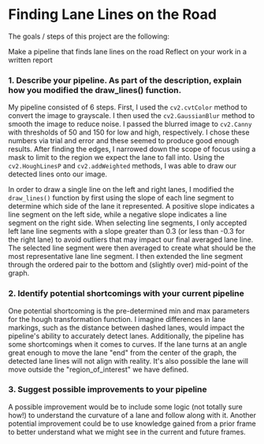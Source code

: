 # **Finding Lane Lines on the Road**

The goals / steps of this project are the following:

Make a pipeline that finds lane lines on the road
Reflect on your work in a written report

### 1. Describe your pipeline. As part of the description, explain how you modified the draw_lines() function.

My pipeline consisted of 6 steps. First, I used the `cv2.cvtColor` method to convert the image to grayscale. I then used the `cv2.GaussianBlur` method to smooth the image to reduce noise. I passed the blurred image to `cv2.Canny` with thresholds of 50 and 150 for low and high, respectively. I chose these numbers via trial and error and these seemed to produce good enough results. After finding the edges, I narrowed down the scope of focus using a mask to limit to the region we expect the lane to fall into. Using the `cv2.HoughLinesP` and `cv2.addWeighted` methods, I was able to draw our detected lines onto our image.

In order to draw a single line on the left and right lanes, I modified the `draw_lines()` function by first using the slope of each line segment to determine which side of the lane it represented. A positive slope indicates a line segment on the left side, while a negative slope indicates a line segment on the right side. When selecting line segments, I only accepted left lane line segments with a slope greater than 0.3 (or less than -0.3 for the right lane) to avoid outliers that may impact our final averaged lane line. The selected line segment were then averaged to create what should be the most representative lane line segment. I then extended the line segment through the ordered pair to the bottom and (slightly over) mid-point of the graph.


### 2. Identify potential shortcomings with your current pipeline


One potential shortcoming is the pre-determined min and max parameters for the hough transformation function. I imagine differences in lane markings, such as the distance between dashed lanes, would impact the pipeline's ability to accurately detect lanes. Additionally, the pipeline has some shortcomings when it comes to curves. If the lane turns at an angle great enough to move the lane "end" from the center of the graph, the detected lane lines will not align with reality. It's also possible the lane will move outside the "region_of_interest" we have defined.


### 3. Suggest possible improvements to your pipeline

A possible improvement would be to include some logic (not totally sure how!) to understand the curvature of a lane and follow along with it. Another potential improvement could be to use knowledge gained from a prior frame to better understand what we might see in the current and future frames.
